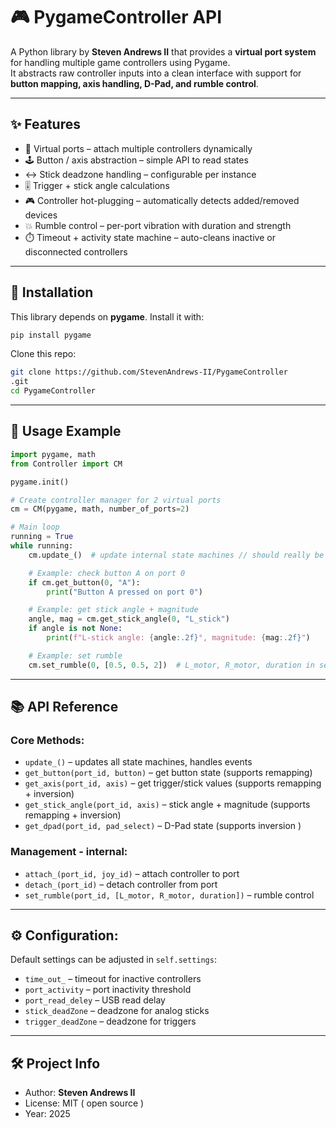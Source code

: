 # 🎮 PygameController API

A Python library by **Steven Andrews II** that provides a **virtual port system** for handling multiple game controllers using Pygame.  
It abstracts raw controller inputs into a clean interface with support for **button mapping, axis handling, D-Pad, and rumble control**.

---

## ✨ Features

- 🔌 Virtual ports – attach multiple controllers dynamically  
- 🕹️ Button / axis abstraction – simple API to read states  
- ↔️ Stick deadzone handling – configurable per instance  
- 🎚️ Trigger + stick angle calculations  
- 🎮 Controller hot-plugging – automatically detects added/removed devices  
- 💥 Rumble control – per-port vibration with duration and strength  
- ⏱️ Timeout + activity state machine – auto-cleans inactive or disconnected controllers  

---

## 🚀 Installation

This library depends on **pygame**. Install it with:

```bash
pip install pygame
```

Clone this repo:

```bash
git clone https://github.com/StevenAndrews-II/PygameController
.git
cd PygameController
```

---

## 📖 Usage Example

```python
import pygame, math
from Controller import CM

pygame.init()

# Create controller manager for 2 virtual ports
cm = CM(pygame, math, number_of_ports=2)

# Main loop
running = True
while running:
    cm.update_()  # update internal state machines // should really be FPS limited 

    # Example: check button A on port 0
    if cm.get_button(0, "A"):
        print("Button A pressed on port 0")

    # Example: get stick angle + magnitude
    angle, mag = cm.get_stick_angle(0, "L_stick")
    if angle is not None:
        print(f"L-stick angle: {angle:.2f}°, magnitude: {mag:.2f}")

    # Example: set rumble
    cm.set_rumble(0, [0.5, 0.5, 2])  # L_motor, R_motor, duration in seconds
```

---

## 📚 API Reference

### Core Methods:
- `update_()`                       – updates all state machines, handles events  
- `get_button(port_id, button)`     – get button state (supports remapping)  
- `get_axis(port_id, axis)`         – get trigger/stick values (supports remapping + inversion)
- `get_stick_angle(port_id, axis)`  – stick angle + magnitude (supports remapping + inversion)
- `get_dpad(port_id, pad_select)`   – D-Pad state (supports inversion )

### Management - internal:
- `attach_(port_id, joy_id)`                          – attach controller to port  
- `detach_(port_id)`                                  – detach controller from port  
- `set_rumble(port_id, [L_motor, R_motor, duration])` – rumble control  

---

## ⚙️ Configuration:

Default settings can be adjusted in `self.settings`:
- `time_out_`          – timeout for inactive controllers  
- `port_activity`      – port inactivity threshold  
- `port_read_deley`    – USB read delay  
- `stick_deadZone`     – deadzone for analog sticks  
- `trigger_deadZone`   – deadzone for triggers  

---

## 🛠️ Project Info

- Author: **Steven Andrews II**  
- License: MIT ( open source )  
- Year: 2025  
